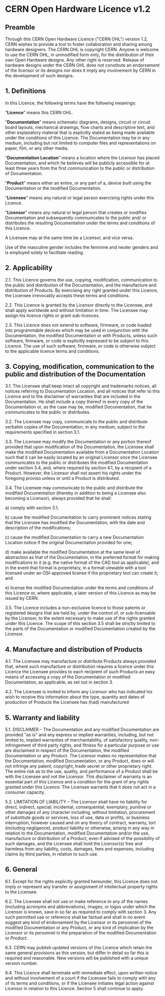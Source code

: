 ﻿# CERN Open Hardware Licence v1.2 

## Preamble

Through this CERN Open Hardware Licence ("CERN OHL") version 1.2, CERN wishes to provide a tool to foster collaboration and sharing among hardware designers.  The CERN OHL is copyright CERN. Anyone is welcome to use the CERN OHL, in unmodified form only, for the distribution of their own Open Hardware designs. Any other right is reserved. Release of hardware designs under the CERN OHL does not constitute an endorsement of the licensor or its designs nor does it imply any involvement by CERN in the development of such designs.   
   
## 1. Definitions   
   
In this Licence, the following terms have the following meanings:   
   
“**Licence**” means this CERN OHL.   
    
“**Documentation**” means schematic diagrams, designs, circuit or circuit board layouts, mechanical drawings, flow charts and descriptive text, and other explanatory material that is explicitly stated as being made available under the conditions of this Licence. The Documentation may be in any medium, including but not limited to computer files and representations on paper, film, or any other media.   
   
“**Documentation Location**” means a location where the Licensor has placed Documentation, and which he believes will be publicly accessible for at least three years from the first communication to the public or distribution of Documentation.   
   
“**Product**” means either an entire, or any part of a, device built using the Documentation or the modified Documentation.   
   
“**Licensee**” means any natural or legal person exercising rights under this Licence.   
   
“**Licensor**” means any natural or legal person that creates or modifies Documentation and subsequently communicates to the public and/ or distributes the resulting Documentation under the terms and conditions of this Licence.   
   
A Licensee may at the same time be a Licensor, and vice versa.    
   
Use of the masculine gender includes the feminine and neuter genders and is employed solely to facilitate reading.   
   
## 2. Applicability

2.1. This Licence governs the use, copying, modification, communication to the public and distribution of the Documentation, and
the manufacture and distribution of Products. By exercising any right granted under this Licence, the Licensee irrevocably accepts these terms and conditions.   
   
2.2. This Licence is granted by the Licensor directly to the Licensee, and shall apply worldwide and without limitation in time. The Licensee may assign his licence rights or grant sub-licences.   
   
2.3. This Licence does not extend to software, firmware, or code loaded into programmable devices which may be used in conjunction with the Documentation, the modified Documentation or with Products, unless such software, firmware, or code is explicitly expressed to be subject to this Licence. The use of such software, firmware, or code is otherwise subject to the applicable licence terms and conditions.   
   
## 3. Copying, modification, communication to the public and distribution of the Documentation

3.1. The Licensee shall keep intact all copyright and trademarks notices, all notices referring to Documentation Location, and all notices that refer to this Licence and to the disclaimer of warranties that are included in the Documentation. He shall include a copy thereof in every copy of the Documentation or, as the case may be, modified Documentation, that he communicates to the public or distributes.   
   
3.2. The Licensee may copy, communicate to the public and distribute verbatim copies of the Documentation, in any medium, subject to the requirements specified in section 3.1.   
   
3.3. The Licensee may modify the Documentation or any portion thereof provided that upon modification of the Documentation, the Licensee shall make the modified Documentation available from a Documentation Location such that it can be easily located by an original Licensor once the Licensee communicates to the public or distributes the modified Documentation under section 3.4, and, where required by section 4.1, by a recipient of a Product. However, the Licensor shall not assert his rights under the foregoing proviso unless or until a Product is distributed.   
   
3.4. The Licensee may communicate to the public and distribute the modified Documentation (thereby in addition to being a Licensee also becoming a Licensor), always provided that he shall:   
   
a) comply with section 3.1;   
   
b) cause the modified Documentation to carry prominent notices stating that the Licensee has modified the Documentation, with the date and description of the modifications;   
   
c) cause the modified Documentation to carry a new Documentation Location notice if the original Documentation provided for one;   
   
d) make available the modified Documentation at the same level of abstraction as that of the Documentation, in the preferred format for making modifications to it (e.g. the native format of the CAD tool as applicable), and in the event that format is proprietary, in a format viewable with a tool licensed under an OSI-approved license if the proprietary tool can create it; and   
   
e) license the modified Documentation under the terms and conditions of this Licence or, where applicable, a later version of this Licence as may be issued by CERN.   
   
3.5. The Licence includes a non-exclusive licence to those patents or registered designs that are held by, under the control of, or sub-licensable by the Licensor, to the extent necessary to make use of the rights granted under this Licence. The scope of this section 3.5 shall be strictly limited to the parts of the Documentation or modified Documentation created by the Licensor.   
   
## 4. Manufacture and distribution of Products   
   
4.1. The Licensee may manufacture or distribute Products always provided that, where such manufacture or distribution requires a
licence under this Licence the Licensee provides to each recipient of such Products an easy means of accessing a copy of the Documentation or modified Documentation, as applicable, as set out in section 3.   
   
4.2. The Licensee is invited to inform any Licensor who has indicated his wish to receive this information about the type, quantity and dates of production of Products the Licensee has (had) manufactured   
   
## 5. Warranty and liability   
   
5.1. DISCLAIMER – The Documentation and any modified Documentation are provided "as is" and any express or implied warranties, including, but not limited to, implied warranties of merchantability, of satisfactory quality, non-infringement of third party rights, and fitness for a particular purpose or use are disclaimed in respect of the Documentation, the modified Documentation or any Product. The Licensor makes no representation that the Documentation, modified Documentation, or any Product, does or will not infringe any patent, copyright, trade secret or other proprietary right. The entire risk as to the use, quality, and performance of a Product shall be with the Licensee and not the Licensor. This disclaimer of warranty is an essential part of this Licence and a condition for the grant of any rights granted under this Licence. The Licensee warrants that it does not act in a consumer capacity.   
   
5.2. LIMITATION OF LIABILITY – The Licensor shall have no liability for direct, indirect, special, incidental, consequential, exemplary, punitive or other damages of any character including, without limitation, procurement of substitute goods or services, loss of use, data or profits, or business interruption, however caused and on any theory of contract, warranty, tort (including negligence), product liability or otherwise, arising in any way in relation to the Documentation, modified Documentation and/or the use, manufacture or distribution of a Product, even if advised of the possibility of such damages, and the Licensee shall hold the Licensor(s) free and harmless from any liability, costs, damages, fees and expenses, including claims by third parties, in relation to such use.   
   
## 6. General   
   
6.1. Except for the rights explicitly granted hereunder, this Licence does not imply or represent any transfer or assignment of intellectual property rights to the Licensee.   
   
6.2. The Licensee shall not use or make reference to any of the names (including acronyms and abbreviations), images, or logos under which the Licensor is known, save in so far as required to comply with section 3. Any such permitted use or reference shall be factual and shall in no event suggest any kind of endorsement by the Licensor or its personnel of the modified Documentation or any Product, or any kind of implication by the Licensor or its personnel in the preparation of the modified Documentation or Product.   
   
6.3. CERN may publish updated versions of this Licence which retain the same general provisions as this version, but differ in detail so far this is required and reasonable. New versions will be published with a unique version number.   
   
6.4. This Licence shall terminate with immediate effect, upon written notice and without involvement of a court if the Licensee fails to comply with any of its terms and conditions, or if the Licensee initiates legal action against Licensor in relation to this Licence. Section 5 shall continue to apply.   
   
